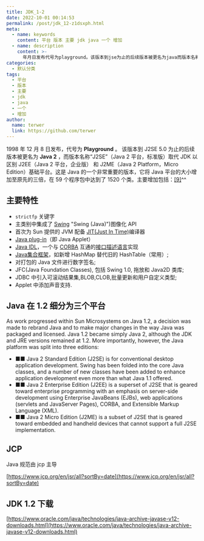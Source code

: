 ```yaml
---
title: JDK_1-2
date: 2022-10-01 00:14:53
permalink: /post/jdk_12-z1dsxph.html
meta:
  - name: keywords
    content: 平台 版本 主要 jdk java 一个 增加
  - name: description
    content: >-
      年月日发布代号为playground。该版本到jse为止的后续版本被更名为java而版本名称“jse”（java平台标准版）取代jdk以区别jee（java平台企业版）和jme（javaplatformmicroedition）基础平台。这是java的一个非常重要的版本它将java平台的大小增加至原先的三倍在个程序包中达到了个类。主要增加包括_[]^^主要特性strictfp关键字主类别中集成了swing)图像化api首次为sun提供的jvm配备jit(justintime)编译器javaplugin（即
categories:
  - 默认分类
tags:
  - 平台
  - 版本
  - 主要
  - jdk
  - java
  - 一个
  - 增加
author:
  name: terwer
  link: https://github.com/terwer
---
```



1998 年 12 月 8 日发布，代号为 **Playground** 。 该版本到 J2SE 5.0 为止的后续版本被更名为 **Java 2** ，而版本名称“J2SE”（Java 2 平台，标准版）取代 JDK 以区别 J2EE（Java 2 平台，企业版） 和 J2ME（Java 2 Platform，Micro Edition）基础平台。这是 Java 的一个非常重要的版本，它将 Java 平台的大小增加至原先的三倍，在 59 个程序包中达到了 1520 个类。主要增加包括：[[9]](https://zh.wikipedia.org/zh-cn/Java%E7%89%88%E6%9C%AC%E6%AD%B7%E5%8F%B2#cite_note-pr12-9)^^

## 主要特性

* `strictfp` 关键字
* 主类别中集成了 [Swing](https://zh.wikipedia.org/wiki/Swing_(Java)) "Swing (Java)")图像化 API
* 首次为 Sun 提供的 JVM 配备 [JIT(Just In Time)](https://zh.wikipedia.org/wiki/%E5%8D%B3%E6%99%82%E7%B7%A8%E8%AD%AF "即时编译")编译器
* [Java plug-in](https://zh.wikipedia.org/wiki/Java_applet "Java applet")（即 Java Applet）
* [Java IDL](https://zh.wikipedia.org/wiki/Java_IDL "Java IDL")，一个与 [CORBA](https://zh.wikipedia.org/wiki/CORBA "CORBA") 互通的[接口描述语言](https://zh.wikipedia.org/wiki/%E6%8E%A5%E5%8F%A3%E6%8F%8F%E8%BF%B0%E8%AF%AD%E8%A8%80 "接口描述语言")实现
* [Java集合框架](https://zh.wikipedia.org/wiki/Java%E9%9B%86%E5%90%88%E6%A1%86%E6%9E%B6 "Java集合框架")，如新增 HashMap 替代旧的 HashTable（常用）;
* 对打包的 Java 文件进行数字签名;
* JFC(Java Foundation Classes), 包括 Swing 1.0, 拖放和 Java2D 类库;
* JDBC 中引入可滚动结果集,BLOB,CLOB,批量更新和用户自定义类型;
* Applet 中添加声音支持.

## Java 在 1.2 细分为三个平台

As work progressed within Sun Microsystems on Java 1.2, a decision was made to rebrand Java and to make major changes in the way Java was packaged and licensed. Java 1.2 became simply Java 2, although the JDK and JRE versions remained at 1.2. More importantly, however, the Java platform was split into three editions:

* ■■ Java 2 Standard Edition (J2SE) is for conventional desktop application development. Swing has been folded into the core Java classes, and a number of new classes have been added to enhance application development even more than what Java 1.1 offered.
* ■■ Java 2 Enterprise Edition (J2EE) is a superset of J2SE that is geared toward enterprise programming with an emphasis on server-side development using Enterprise JavaBeans (EJBs), web applications (servlets and JavaServer Pages), CORBA, and Extensible Markup Language (XML).
* ■■ Java 2 Micro Edition (J2ME) is a subset of J2SE that is geared toward embedded and handheld devices that cannot support a full J2SE implementation.

## JCP

Java 规范由 jcp 主导

[https://www.jcp.org/en/jsr/all?sortBy=date](https://www.jcp.org/en/jsr/all?sortBy=date)

## JDK 1.2 下载

[https://www.oracle.com/java/technologies/java-archive-javase-v12-downloads.html](https://www.oracle.com/java/technologies/java-archive-javase-v12-downloads.html)

‍
